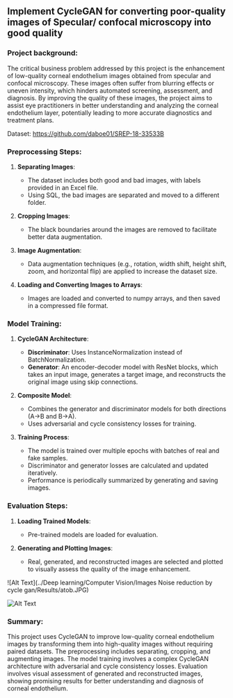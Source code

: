 ## Implement CycleGAN for converting poor-quality images of Specular/ confocal microscopy into good quality


### Project background:
The critical business problem addressed by this project is the enhancement of low-quality corneal endothelium images obtained from specular and confocal microscopy. These images often suffer from blurring effects or uneven intensity, which hinders automated screening, assessment, and diagnosis. By improving the quality of these images, the project aims to assist eye practitioners in better understanding and analyzing the corneal endothelium layer, potentially leading to more accurate diagnostics and treatment plans.

Dataset: https://github.com/daboe01/SREP-18-33533B
### Preprocessing Steps:
1. **Separating Images**:
   - The dataset includes both good and bad images, with labels provided in an Excel file.
   - Using SQL, the bad images are separated and moved to a different folder.

2. **Cropping Images**:
   - The black boundaries around the images are removed to facilitate better data augmentation.

3. **Image Augmentation**:
   - Data augmentation techniques (e.g., rotation, width shift, height shift, zoom, and horizontal flip) are applied to increase the dataset size.

4. **Loading and Converting Images to Arrays**:
   - Images are loaded and converted to numpy arrays, and then saved in a compressed file format.

### Model Training:
1. **CycleGAN Architecture**:
   - **Discriminator**: Uses InstanceNormalization instead of BatchNormalization.
   - **Generator**: An encoder-decoder model with ResNet blocks, which takes an input image, generates a target image, and reconstructs the original image using skip connections.

2. **Composite Model**:
   - Combines the generator and discriminator models for both directions (A->B and B->A).
   - Uses adversarial and cycle consistency losses for training.

3. **Training Process**:
   - The model is trained over multiple epochs with batches of real and fake samples.
   - Discriminator and generator losses are calculated and updated iteratively.
   - Performance is periodically summarized by generating and saving images.

### Evaluation Steps:
1. **Loading Trained Models**:
   - Pre-trained models are loaded for evaluation.
   
2. **Generating and Plotting Images**:
   - Real, generated, and reconstructed images are selected and plotted to visually assess the quality of the image enhancement.

![Alt Text](../Deep learning/Computer Vision/Images Noise reduction by cycle gan/Results/atob.JPG)

![Alt Text](../Results/atob.JPG)



### Summary:
This project uses CycleGAN to improve low-quality corneal endothelium images by transforming them into high-quality images without requiring paired datasets. The preprocessing includes separating, cropping, and augmenting images. The model training involves a complex CycleGAN architecture with adversarial and cycle consistency losses. Evaluation involves visual assessment of generated and reconstructed images, showing promising results for better understanding and diagnosis of corneal endothelium.
